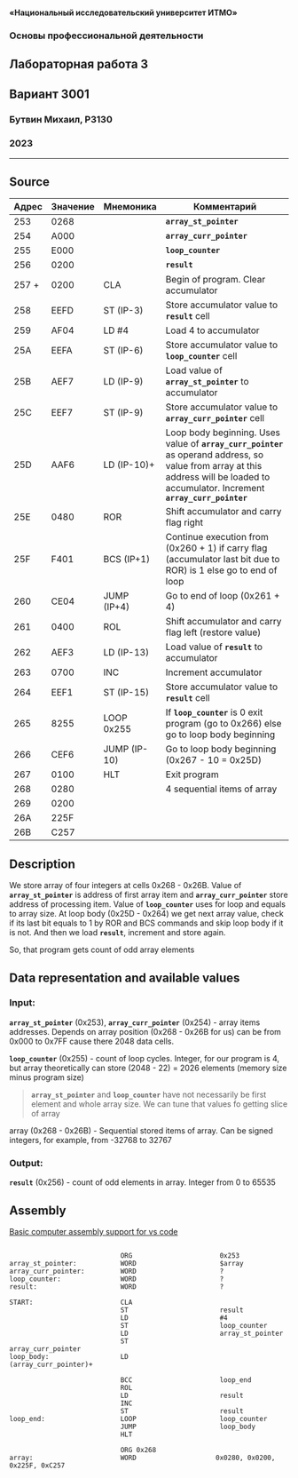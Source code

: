 #### «Национальный исследовательский университет ИТМО»
### Основы профессиональной деятельности
## Лабораторная работа 3
## Вариант 3001
### Бутвин Михаил, P3130
###  2023

<div style="clear: both; page-break-after: always;"></div>

-------

## Source

| Адрес | Значение | Мнемоника    | Комментарий                                                                                                                                                                           |
| ----- | -------- | ------------ | ------------------------------------------------------------------------------------------------------------------------------------------------------------------------------------- |
| 253   | 0268     |              | **`array_st_pointer`**                                                                                                                                                                |
| 254   | A000     |              | **`array_curr_pointer`**                                                                                                                                                              |
| 255   | E000     |              | **`loop_counter`**                                                                                                                                                                    |
| 256   | 0200     |              | **`result`**                                                                                                                                                                          |
| 257 + | 0200     | CLA          | Begin of program. Clear accumulator                                                                                                                                                   |
| 258   | EEFD     | ST (IP-3)    | Store accumulator value to **`result`** cell                                                                                                                                          |
| 259   | AF04     | LD #4        | Load 4 to accumulator                                                                                                                                                                 |
| 25A   | EEFA     | ST (IP-6)    | Store accumulator value to **`loop_counter`** cell                                                                                                                                    |
| 25B   | AEF7     | LD (IP-9)    | Load value of **`array_st_pointer`** to accumulator                                                                                                                                   |
| 25C   | EEF7     | ST (IP-9)    | Store accumulator value to **`array_curr_pointer`** cell                                                                                                                              |
| 25D   | AAF6     | LD (IP-10)+  | Loop body beginning. Uses value of **`array_curr_pointer`** as operand address, so value from array at this address will be loaded to accumulator. Increment **`array_curr_pointer`** |
| 25E   | 0480     | ROR          | Shift accumulator and carry flag right                                                                                                                                                |
| 25F   | F401     | BCS (IP+1)   | Continue execution from (0x260 + 1) if carry flag (accumulator last bit due to ROR) is 1 else go to end of loop                                                                       |
| 260   | CE04     | JUMP (IP+4)  | Go to end of loop (0x261 + 4)                                                                                                                                                         |
| 261   | 0400     | ROL          | Shift accumulator and carry flag left (restore value)                                                                                                                                 |
| 262   | AEF3     | LD (IP-13)   | Load value of **`result`** to accumulator                                                                                                                                             |
| 263   | 0700     | INC          | Increment accumulator                                                                                                                                                                 |
| 264   | EEF1     | ST (IP-15)   | Store accumulator value to **`result`** cell                                                                                                                                          |
| 265   | 8255     | LOOP 0x255   | If **`loop_counter`** is 0 exit program (go to 0x266) else go to loop body beginning                                                                                                  |
| 266   | CEF6     | JUMP (IP-10) | Go to loop body beginning (0x267 - 10 = 0x25D)                                                                                                                                        |
| 267   | 0100     | HLT          | Exit program                                                                                                                                                                          |
| 268   | 0280     |              | 4 sequential items of array                                                                                                                                                           |
| 269   | 0200     |              |                                                                                                                                                                                       |
| 26A   | 225F     |              |                                                                                                                                                                                       |
| 26B   | C257     |              |                                                                                                                                                                                       |


## Description

We store array of four integers at cells 0x268 - 0x26B. Value of **`array_st_pointer`** is address of first array item and **`array_curr_pointer`** store address of processing item. Value of **`loop_counter`** uses for loop and equals to array size. At loop body (0x25D - 0x264) we get next array value, check if its last bit equals to 1 by ROR and BCS commands and skip loop body if it is not. And then we load **`result`**, increment and store again.

So, that program gets count of odd array elements

## Data representation and available values

### Input:

**`array_st_pointer`** (0x253), **`array_curr_pointer`** (0x254) - array items addresses. Depends on array position (0x268 - 0x26B for us) can be from 0x000 to 0x7FF cause there 2048 data cells.                                                                                                 

**`loop_counter`** (0x255) - count of loop cycles. Integer, for our program is 4, but array theoretically can store (2048 - 22) = 2026 elements (memory size minus program size)                                             

> **`array_st_pointer`** and **`loop_counter`** have not necessarily be first element and whole array size. We can tune that values fo getting slice of array
 
array (0x268 - 0x26B) - Sequential stored items of array. Can be signed integers, for example, from -32768 to 32767

### Output:

**`result`** (0x256) - count of odd elements in array. Integer from 0 to 65535


## Assembly

[Basic computer assembly support for vs code](https://github.com/mamsdeveloper/bcomp-asm)
```bcomp

                            ORG                      0x253
array_st_pointer:           WORD                     $array
array_curr_pointer:         WORD                     ?
loop_counter:               WORD                     ?
result:                     WORD                     ?
                                         
START:                      CLA           
                            ST                       result
                            LD                       #4
                            ST                       loop_counter
                            LD                       array_st_pointer
                            ST                       array_curr_pointer
loop_body:                  LD                       (array_curr_pointer)+
                                               
                            BCC                      loop_end
                            ROL                  
                            LD                       result
                            INC                  
                            ST                       result
loop_end:                   LOOP                     loop_counter
                            JUMP                     loop_body
                            HLT
                                    
                            ORG 0x268
array:                      WORD                    0x0280, 0x0200, 0x225F, 0xC257

```